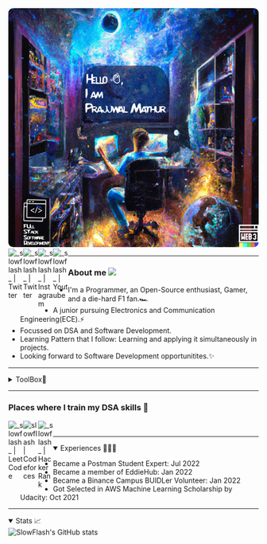 <img src="DallE-Art.png" alt="Sebastian Vettel Indian GP Celebration" style="border-radius:2%; width:750px; height:480px"/>


<a href="https://www.linkedin.com/in/slowflash">
    <img align="left" alt="_slowflash_ | Twitter" width="30px" src="https://img.icons8.com/cute-clipart/64/000000/linkedin.png"/>
</a>
<a href="https://www.twitter.com/_slowflash_">
    <img align="left" alt="_slowflash_ | Twitter" width="30px" src="https://img.icons8.com/cute-clipart/64/000000/twitter.png"/>
</a>
<a href="https://www.instagram.com/_slowflash_/">
    <img align="left" alt="_slowflash_ | Instagram" width="30px" src="https://img.icons8.com/cute-clipart/64/000000/instagram-new.png"/>
</a>
<a href="https://www.youtube.com/channel/UClwrSGAIGYKg8vzwIuofSUw">
    <img align="left" alt="_slowflash_ | Youtube" width="30px"src="https://img.icons8.com/cute-clipart/64/000000/youtube-play.png"/>
</a>
<br />

<hr />

<h3> 
    About me
    <img width="20px"src="https://emoji.discord.st/emojis/6f4f42f2-9c64-41ae-811c-36564e2d41a2.png">
</h3>
<ul>
    <li>
        I'm a Programmer, an Open-Source enthusiast, Gamer, and a die-hard F1 fan.🏎️
    </li>
    <li>
        A junior pursuing Electronics and Communication Engineering(ECE).⚡
    </li>
    <li>
        Focussed on DSA and Software Development. 
    </li>
    <li>
        Learning Pattern that I follow: Learning and applying it simultaneously in projects.
    </li>
    <li>
        Looking forward to Software Development opportunitites.✨
    </li>

</ul>
<hr />

<details>
<summary>ToolBox🧰</summary>

<h4>👉🏽 Languages known</h4>
<img align="left" width="40px" src="https://img.icons8.com/color/50/000000/c-programming.png" alt="C" />
<img align="left" width="40px" src="https://img.icons8.com/color/48/000000/c-plus-plus-logo.png" alt="C++" />
<img align="left" width="40px" src="https://img.icons8.com/color/48/000000/java-coffee-cup-logo--v1.png" alt="Java" />
<img align="left" width="40px" src="https://img.icons8.com/color/48/000000/python--v2.png" alt="Python 3+" />
<img align="left" width="40px" src="https://img.icons8.com/color/48/000000/html-5--v1.png" alt="HTML 5" />
<img align="left" width="40px" src="https://img.icons8.com/dusk/64/000000/css3.png" alt="CSS 3" />
<img align="left" width="40px" src="https://img.icons8.com/color/48/000000/javascript--v1.png" alt="JavaScript" />
<br />
<br />

<h4>👉🏽 Tools</h4>
<img align="left" width="40px" src="https://img.icons8.com/color/48/000000/git.png" alt="Git" />
<img align="left" width="40px" src="https://img.icons8.com/cute-clipart/64/000000/github.png" alt="GitHub"/>
<img align="left" width="40px" src="https://img.icons8.com/color/50/000000/linux.png" alt="Linux" />
<img align="left" width="40px" src="https://img.icons8.com/color/48/000000/visual-studio-code-2019.png" alt="VS code" />
<img align="left" width="40px" src="https://img.icons8.com/color/48/000000/pycharm.png" alt="Pycharm" />
<img align="left" width="40px" src="https://img.icons8.com/color/48/000000/intellij-idea.png" alt="IntelliJ" />
<img align="left" width="40px" src="https://img.icons8.com/officel/80/000000/java-eclipse.png" alt="Eclipse" />
<img align="left" width="40px" src="https://img.icons8.com/color/50/000000/adobe-premiere-pro.png" alt="PremierePro"/>
<img align="left" width="40px" src="https://img.icons8.com/color/50/000000/adobe-photoshop.png" alt="Photoshop"/>
<br />
</details>
<hr>

<h3>Places where I train my DSA skills 🤯</h3>
<a href="https://leetcode.com/SlowFlash/">
    <img align="left" alt="_slowflash_ | LeetCode" width="30px"src="https://img.icons8.com/external-tal-revivo-color-tal-revivo/24/000000/external-level-up-your-coding-skills-and-quickly-land-a-job-logo-color-tal-revivo.png"/>
</a>
<a href="https://codeforces.com/profile/slowflash">
    <img align="left" alt="slowflash | Codeforces" width="30px"src="https://cdn.iconscout.com/icon/free/png-256/code-forces-3629285-3031869.png"/>
</a>
<a href="https://www.hackerrank.com/SlowFlash22">
    <img align="left" alt="_slowflash_ | HackerRank" width="30px"src="https://img.icons8.com/external-tal-revivo-color-tal-revivo/2448/000000/external-hackerrank-is-a-technology-company-that-focuses-on-competitive-programming-logo-color-tal-revivo.png"/>
</a>
<br />
<hr />

<details open>
    <summary>Experiences 🧑🏽‍💻</summary>

- <a href="https://www.linkedin.com/feed/update/urn:li:activity:6951502813713571840/" style="text-decoration: none">Became a Postman Student Expert: Jul 2022</a>
- Became a member of EddieHub: Jan 2022
- Became a Binance Campus BUIDLer Volunteer: Jan 2022
- Got Selected in AWS Machine Learning Scholarship by Udacity: Oct 2021
</details>

<hr />

<details open>
<summary>Stats 📈</summary>

<p align="center" style="display:inline;">
    <img width="49%" style="padding:0; margin:0;" src="https://github-readme-stats.vercel.app/api?username=SlowFlash22&show_icons=true&theme=dracula&hide_border=true&layout=compact" alt="SlowFlash's GitHub stats" />
</p>
</details>

